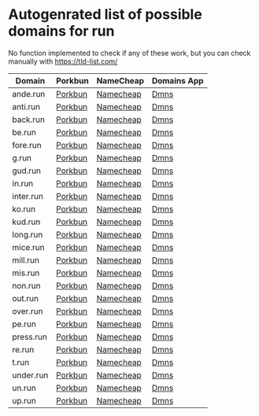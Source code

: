 # Autogenrated list of possible domains for run

No function implemented to check if any of these work, but you can check manually with https://tld-list.com/

| Domain | Porkbun | NameCheap | Domains App |
|---|---|---|---|
| ande.run | [Porkbun](https://porkbun.com/checkout/search?prb=e814663da1&tlds=&idnLanguage=&search=search&q=ande.run) | [Namecheap](https://www.namecheap.com/domains/registration/results/?domain=ande.run) | [Dmns](https://dmns.app/domains?q=ande.run) |
| anti.run | [Porkbun](https://porkbun.com/checkout/search?prb=e814663da1&tlds=&idnLanguage=&search=search&q=anti.run) | [Namecheap](https://www.namecheap.com/domains/registration/results/?domain=anti.run) | [Dmns](https://dmns.app/domains?q=anti.run) |
| back.run | [Porkbun](https://porkbun.com/checkout/search?prb=e814663da1&tlds=&idnLanguage=&search=search&q=back.run) | [Namecheap](https://www.namecheap.com/domains/registration/results/?domain=back.run) | [Dmns](https://dmns.app/domains?q=back.run) |
| be.run | [Porkbun](https://porkbun.com/checkout/search?prb=e814663da1&tlds=&idnLanguage=&search=search&q=be.run) | [Namecheap](https://www.namecheap.com/domains/registration/results/?domain=be.run) | [Dmns](https://dmns.app/domains?q=be.run) |
| fore.run | [Porkbun](https://porkbun.com/checkout/search?prb=e814663da1&tlds=&idnLanguage=&search=search&q=fore.run) | [Namecheap](https://www.namecheap.com/domains/registration/results/?domain=fore.run) | [Dmns](https://dmns.app/domains?q=fore.run) |
| g.run | [Porkbun](https://porkbun.com/checkout/search?prb=e814663da1&tlds=&idnLanguage=&search=search&q=g.run) | [Namecheap](https://www.namecheap.com/domains/registration/results/?domain=g.run) | [Dmns](https://dmns.app/domains?q=g.run) |
| gud.run | [Porkbun](https://porkbun.com/checkout/search?prb=e814663da1&tlds=&idnLanguage=&search=search&q=gud.run) | [Namecheap](https://www.namecheap.com/domains/registration/results/?domain=gud.run) | [Dmns](https://dmns.app/domains?q=gud.run) |
| in.run | [Porkbun](https://porkbun.com/checkout/search?prb=e814663da1&tlds=&idnLanguage=&search=search&q=in.run) | [Namecheap](https://www.namecheap.com/domains/registration/results/?domain=in.run) | [Dmns](https://dmns.app/domains?q=in.run) |
| inter.run | [Porkbun](https://porkbun.com/checkout/search?prb=e814663da1&tlds=&idnLanguage=&search=search&q=inter.run) | [Namecheap](https://www.namecheap.com/domains/registration/results/?domain=inter.run) | [Dmns](https://dmns.app/domains?q=inter.run) |
| ko.run | [Porkbun](https://porkbun.com/checkout/search?prb=e814663da1&tlds=&idnLanguage=&search=search&q=ko.run) | [Namecheap](https://www.namecheap.com/domains/registration/results/?domain=ko.run) | [Dmns](https://dmns.app/domains?q=ko.run) |
| kud.run | [Porkbun](https://porkbun.com/checkout/search?prb=e814663da1&tlds=&idnLanguage=&search=search&q=kud.run) | [Namecheap](https://www.namecheap.com/domains/registration/results/?domain=kud.run) | [Dmns](https://dmns.app/domains?q=kud.run) |
| long.run | [Porkbun](https://porkbun.com/checkout/search?prb=e814663da1&tlds=&idnLanguage=&search=search&q=long.run) | [Namecheap](https://www.namecheap.com/domains/registration/results/?domain=long.run) | [Dmns](https://dmns.app/domains?q=long.run) |
| mice.run | [Porkbun](https://porkbun.com/checkout/search?prb=e814663da1&tlds=&idnLanguage=&search=search&q=mice.run) | [Namecheap](https://www.namecheap.com/domains/registration/results/?domain=mice.run) | [Dmns](https://dmns.app/domains?q=mice.run) |
| mill.run | [Porkbun](https://porkbun.com/checkout/search?prb=e814663da1&tlds=&idnLanguage=&search=search&q=mill.run) | [Namecheap](https://www.namecheap.com/domains/registration/results/?domain=mill.run) | [Dmns](https://dmns.app/domains?q=mill.run) |
| mis.run | [Porkbun](https://porkbun.com/checkout/search?prb=e814663da1&tlds=&idnLanguage=&search=search&q=mis.run) | [Namecheap](https://www.namecheap.com/domains/registration/results/?domain=mis.run) | [Dmns](https://dmns.app/domains?q=mis.run) |
| non.run | [Porkbun](https://porkbun.com/checkout/search?prb=e814663da1&tlds=&idnLanguage=&search=search&q=non.run) | [Namecheap](https://www.namecheap.com/domains/registration/results/?domain=non.run) | [Dmns](https://dmns.app/domains?q=non.run) |
| out.run | [Porkbun](https://porkbun.com/checkout/search?prb=e814663da1&tlds=&idnLanguage=&search=search&q=out.run) | [Namecheap](https://www.namecheap.com/domains/registration/results/?domain=out.run) | [Dmns](https://dmns.app/domains?q=out.run) |
| over.run | [Porkbun](https://porkbun.com/checkout/search?prb=e814663da1&tlds=&idnLanguage=&search=search&q=over.run) | [Namecheap](https://www.namecheap.com/domains/registration/results/?domain=over.run) | [Dmns](https://dmns.app/domains?q=over.run) |
| pe.run | [Porkbun](https://porkbun.com/checkout/search?prb=e814663da1&tlds=&idnLanguage=&search=search&q=pe.run) | [Namecheap](https://www.namecheap.com/domains/registration/results/?domain=pe.run) | [Dmns](https://dmns.app/domains?q=pe.run) |
| press.run | [Porkbun](https://porkbun.com/checkout/search?prb=e814663da1&tlds=&idnLanguage=&search=search&q=press.run) | [Namecheap](https://www.namecheap.com/domains/registration/results/?domain=press.run) | [Dmns](https://dmns.app/domains?q=press.run) |
| re.run | [Porkbun](https://porkbun.com/checkout/search?prb=e814663da1&tlds=&idnLanguage=&search=search&q=re.run) | [Namecheap](https://www.namecheap.com/domains/registration/results/?domain=re.run) | [Dmns](https://dmns.app/domains?q=re.run) |
| t.run | [Porkbun](https://porkbun.com/checkout/search?prb=e814663da1&tlds=&idnLanguage=&search=search&q=t.run) | [Namecheap](https://www.namecheap.com/domains/registration/results/?domain=t.run) | [Dmns](https://dmns.app/domains?q=t.run) |
| under.run | [Porkbun](https://porkbun.com/checkout/search?prb=e814663da1&tlds=&idnLanguage=&search=search&q=under.run) | [Namecheap](https://www.namecheap.com/domains/registration/results/?domain=under.run) | [Dmns](https://dmns.app/domains?q=under.run) |
| un.run | [Porkbun](https://porkbun.com/checkout/search?prb=e814663da1&tlds=&idnLanguage=&search=search&q=un.run) | [Namecheap](https://www.namecheap.com/domains/registration/results/?domain=un.run) | [Dmns](https://dmns.app/domains?q=un.run) |
| up.run | [Porkbun](https://porkbun.com/checkout/search?prb=e814663da1&tlds=&idnLanguage=&search=search&q=up.run) | [Namecheap](https://www.namecheap.com/domains/registration/results/?domain=up.run) | [Dmns](https://dmns.app/domains?q=up.run) |
